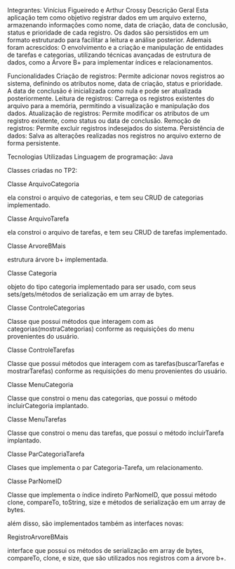 Integrantes: Vinícius Figueiredo e Arthur Crossy
Descrição Geral
Esta aplicação tem como objetivo registrar dados em um arquivo externo, armazenando informações como nome, data de criação, data de conclusão, status e prioridade de cada registro. Os dados são persistidos em um formato estruturado para facilitar a leitura e análise posterior.
Ademais foram acrescidos: O envolvimento e a criação e manipulação de entidades de tarefas e categorias, utilizando técnicas avançadas de estrutura de dados, como a Árvore B+ para implementar índices e relacionamentos.

Funcionalidades
Criação de registros: Permite adicionar novos registros ao sistema, definindo os atributos nome, data de criação, status e prioridade. A data de conclusão é inicializada como nula e pode ser atualizada posteriormente.
Leitura de registros: Carrega os registros existentes do arquivo para a memória, permitindo a visualização e manipulação dos dados.
Atualização de registros: Permite modificar os atributos de um registro existente, como status ou data de conclusão.
Remoção de registros: Permite excluir registros indesejados do sistema.
Persistência de dados: Salva as alterações realizadas nos registros no arquivo externo de forma persistente.

Tecnologias Utilizadas
Linguagem de programação: Java

Classes criadas no TP2: 

Classe ArquivoCategoria

ela constroi o arquivo de categorias, e tem seu CRUD de categorias implementado.

Classe ArquivoTarefa

ela constroi o arquivo de tarefas, e tem seu CRUD de tarefas implementado.

Classe ArvoreBMais

estrutura árvore b+ implementada.

Classe Categoria

objeto do tipo categoria implementado para ser usado, com seus sets/gets/métodos de serialização em um array de bytes.

Classe ControleCategorias

Classe que possui métodos que interagem com as categorias(mostraCategorias) conforme as requisições do menu provenientes do usuário.

Classe ControleTarefas

Classe que possui métodos que interagem com as tarefas(buscarTarefas e mostrarTarefas) conforme as requisições do menu provenientes do usuário.

Classe MenuCategoria

Classe que constroi o menu das categorias, que possui o método incluirCategoria implantado.

Classe MenuTarefas

Classe que constroi o menu das tarefas, que possui o método incluirTarefa implantado.

Classe ParCategoriaTarefa

Clases que implementa o par Categoria-Tarefa, um relacionamento.

Classe ParNomeID

Classe que implementa o índice indireto ParNomeID, que possui método clone, compareTo, toString, size e métodos de serialização em um array de bytes.

além disso, são implementados também as interfaces novas:

RegistroArvoreBMais

interface que possui os métodos de serialização em array de bytes, compareTo, clone, e size, que são utilizados nos registros com a árvore b+.
